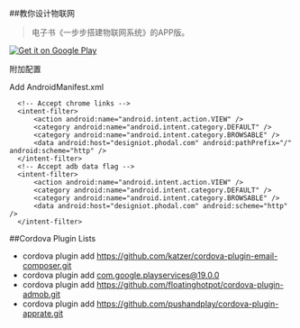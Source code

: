 ##教你设计物联网

> 电子书《一步步搭建物联网系统》的APP版。

<a href="https://play.google.com/store/apps/details?id=com.phodal.designiot">
  <img alt="Get it on Google Play"
       src="https://developer.android.com/images/brand/zh-cn_generic_rgb_wo_60.png" />
</a>

附加配置

Add AndroidManifest.xml

      <!-- Accept chrome links -->
      <intent-filter>
          <action android:name="android.intent.action.VIEW" />
          <category android:name="android.intent.category.DEFAULT" />
          <category android:name="android.intent.category.BROWSABLE" />
          <data android:host="designiot.phodal.com" android:pathPrefix="/" android:scheme="http" />
      </intent-filter>
      <!-- Accept adb data flag -->
      <intent-filter>
          <action android:name="android.intent.action.VIEW" />
          <category android:name="android.intent.category.DEFAULT" />
          <category android:name="android.intent.category.BROWSABLE" />
          <data android:host="designiot.phodal.com" android:scheme="http" />
      </intent-filter>


##Cordova Plugin Lists

- cordova plugin add https://github.com/katzer/cordova-plugin-email-composer.git
- cordova plugin add com.google.playservices@19.0.0
- cordova plugin add https://github.com/floatinghotpot/cordova-plugin-admob.git
- cordova plugin add https://github.com/pushandplay/cordova-plugin-apprate.git
